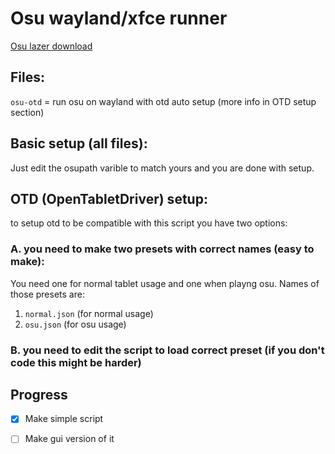 # Osu wayland/xfce runner

[Osu lazer download](https://github.com/ppy/osu/releases/latest)


## Files:
`osu-otd` = run osu on wayland with otd auto setup (more info in OTD setup section)
	


## Basic setup (all files):
Just edit the osupath varible to match yours and you are done with setup.
	
## OTD (OpenTabletDriver) setup:
to setup otd to be compatible with this script you have two options:

### A. you need to make two presets with correct names (easy to make):
You need one for normal tablet usage and one when playng osu. Names of those presets are:
1. `normal.json` (for normal usage)
2. `osu.json` (for osu usage)
### B. you need to edit the script to load correct preset (if you don't code this might be harder)




## Progress
- [x] Make simple script
- [ ] Make gui version of it


